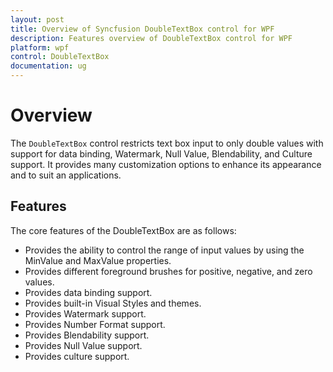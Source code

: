 ```yaml
---
layout: post
title: Overview of Syncfusion DoubleTextBox control for WPF
description: Features overview of DoubleTextBox control for WPF
platform: wpf
control: DoubleTextBox
documentation: ug
---
```


# Overview

The `DoubleTextBox` control restricts text box input to only double values with support for data binding, Watermark, Null Value, Blendability, and Culture support. It provides many customization options to enhance its appearance and to suit an applications.

## Features

The core features of the DoubleTextBox are as follows:

* Provides the ability to control the range of input values by using the MinValue and MaxValue properties.
* Provides different foreground brushes for positive, negative, and zero values.
* Provides data binding support.
* Provides built-in Visual Styles and themes.
* Provides Watermark support.
* Provides Number Format support.
* Provides Blendability support.
* Provides Null Value support.
* Provides culture support.

